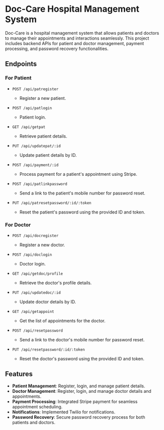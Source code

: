 # Doc-Care Hospital Management System

Doc-Care is a hospital management system that allows patients and doctors to manage their appointments and interactions seamlessly. This project includes backend APIs for patient and doctor management, payment processing, and password recovery functionalities.

## Endpoints

### For Patient

- `POST /api/patregister`
  - Register a new patient.
  
- `POST /api/patlogin`
  - Patient login.
  
- `GET /api/getpat`
  - Retrieve patient details.
  
- `PUT /api/updatepat/:id`
  - Update patient details by ID.
  
- `POST /api/payment/:id`
  - Process payment for a patient's appointment using Stripe.
  
- `POST /api/patlinkpassword`
  - Send a link to the patient's mobile number for password reset.
  
- `PUT /api/patresetpassword/:id/:token`
  - Reset the patient's password using the provided ID and token.

### For Doctor

- `POST /api/docregister`
  - Register a new doctor.
  
- `POST /api/doclogin`
  - Doctor login.
  
- `GET /api/getdoc/profile`
  - Retrieve the doctor's profile details.
  
- `PUT /api/updatedoc/:id`
  - Update doctor details by ID.
  
- `GET /api/getappoint`
  - Get the list of appointments for the doctor.
  
- `POST /api/resetpassword`
  - Send a link to the doctor's mobile number for password reset.
  
- `PUT /api/resetpassword/:id/:token`
  - Reset the doctor's password using the provided ID and token.

## Features

- **Patient Management**: Register, login, and manage patient details.
- **Doctor Management**: Register, login, and manage doctor details and appointments.
- **Payment Processing**: Integrated Stripe payment for seamless appointment scheduling.
- **Notifications**: Implemented Twilio for notifications.
- **Password Recovery**: Secure password recovery process for both patients and doctors.

